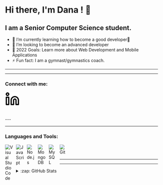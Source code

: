 # Hi there, I'm Dana ! 👋 

## I am a Senior Computer Science student.


- 🌱 I’m currently learning how to become a good developer🤣
- 👯 I’m looking to become an advanced developer
- 🥅 2022 Goals: Learn more about Web Development and Mobile Applications
- ⚡ Fun fact: I am a gymnast/gymnastics coach.

---


---

### Connect with me:


[![linkedin](./img/linkedin-light.svg)](https://www.linkedin.com/in/dana-ghaddar-0175a7230/#gh-light-mode-only)


<br />
---


---

### Languages and Tools:

<img align="left" alt="Visual Studio Code" width="26px" src="https://cdn.jsdelivr.net/gh/devicons/devicon/icons/vscode/vscode-original.svg" style="padding-right:10px;" />
<img align="left" alt="JavaScript" width="26px" src="https://cdn.jsdelivr.net/gh/devicons/devicon/icons/javascript/javascript-original.svg" style="padding-right:10px;" />
<img align="left" alt="Node.js" width="26px" src="https://cdn.jsdelivr.net/gh/devicons/devicon/icons/nodejs/nodejs-original.svg" style="padding-right:10px;" />
<img align="left" alt="MongoDB" width="26px" src="https://cdn.jsdelivr.net/gh/devicons/devicon/icons/mongodb/mongodb-original.svg" style="padding-right:10px;" />
<img align="left" alt="MySQL" width="26px" src="https://cdn.jsdelivr.net/gh/devicons/devicon/icons/mysql/mysql-original.svg" style="padding-right:10px;" />
<img align="left" alt="Git" width="26px" src="https://cdn.jsdelivr.net/gh/devicons/devicon/icons/git/git-original.svg" style="padding-right:10px;" />

<br />
<br />

---


---

<details>
  <summary>:zap: GitHub Stats</summary>

  <img align="left" alt="Dana Ghaddar's GitHub Stats" src="https://github-readme-stats.vercel.app/api?username=DanaGhaddar&show_icons=true&hide_border=false&title_color=ff652f&icon_color=FFE400&bg_color=09131B&text_color=ffffff&border_color=0c1a25" />

</details>

[linkedin]: https://www.linkedin.com/in/dana-ghaddar-0175a7230/
